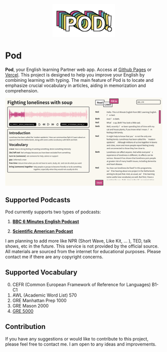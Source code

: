 <div align=center>
<img  src="./logo.png" width="200"/>
</div>

# Pod

**Pod**, your English learning Partner web app. Access at [Github Pages](https://r.piggy.lol/pod/) or [Vercel](https://pod-omega.vercel.app/pod/). This project is designed to help you improve your English by combining learning with typing. The main feature of Pod is to locate and emphasize crucial vocabulary in articles, aiding in memorization and comprehension.


![index](pod.png)


## Supported Podcasts

Pod currently supports two types of podcasts:

1. **[BBC 6 Minutes English Podcast](https://www.bbc.co.uk/learningenglish/english/features/6-minute-english)**

2. **[Scientific American Podcast](https://www.scientificamerican.com/podcasts/)**


I am planning to add more like NPR (Short Wave, Like Kit, ... ), TED, talk shows, etc in the future. This service is not provided by the official source. All materials are sourced from the internet for educational purposes. Please contact me if there are any copyright concerns.


## Supported Vocabulary

0. CEFR (Common European Framework of Reference for Languages) B1-C1
1. AWL (Academic Word List) 570
2. GRE Manhattan Prep 1000
3. GRE Mason 2000
4. [GRE 5000](https://www.vocabulary.com/lists/128536)

## Contribution

If you have any suggestions or would like to contribute to this project, please feel free to contact me. I am open to any ideas and improvements.
